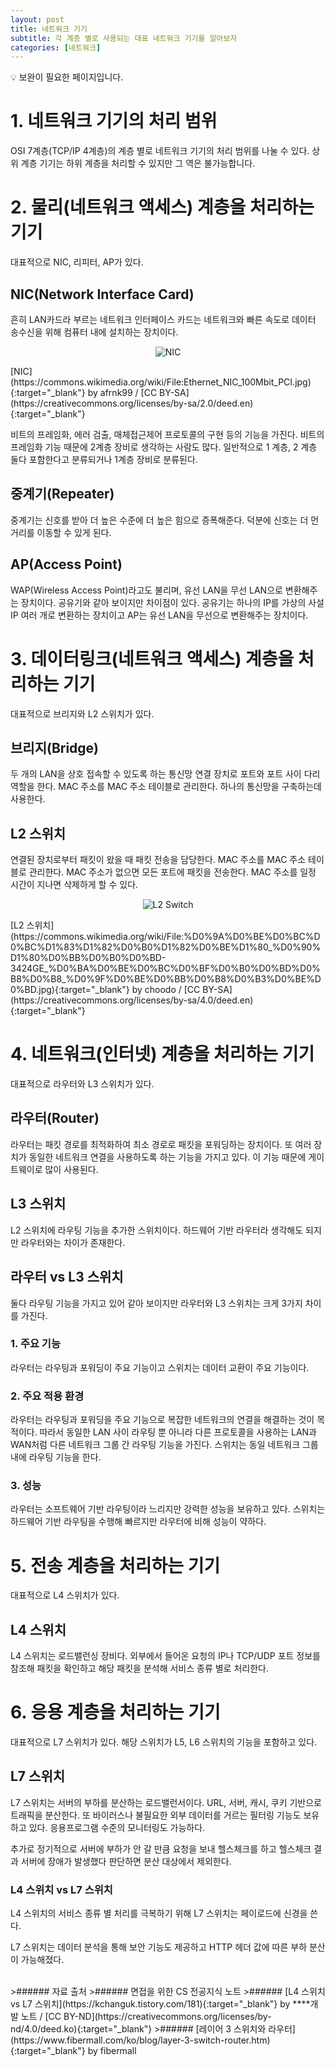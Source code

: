 ```yaml
---
layout: post
title: 네트워크 기기
subtitle: 각 계층 별로 사용되는 대표 네트워크 기기를 알아보자
categories: [네트워크]
---
```


<aside>
💡 보완이 필요한 페이지입니다.

</aside>

# 1. 네트워크 기기의 처리 범위

OSI 7계층(TCP/IP 4계층)의 계층 별로 네트워크 기기의 처리 범위를 나눌 수 있다. 상위 계층 기기는 하위 계층을 처리할 수 있지만 그 역은 불가능합니다. 

# 2. 물리(네트워크 액세스) 계층을 처리하는 기기

대표적으로 NIC, 리피터, AP가 있다.

## NIC(Network Interface Card)

흔히 LAN카드라 부르는 네트워크 인터페이스 카드는 네트워크와 빠른 속도로 데이터 송수신을 위해 컴퓨터 내에 설치하는 장치이다.

<p align="center"><img class="img-fluid" src="https://upload.wikimedia.org/wikipedia/commons/6/60/Ethernet_NIC_100Mbit_PCI.jpg" alt="NIC" /></p>
<span class="caption text-muted">[NIC](https://commons.wikimedia.org/wiki/File:Ethernet_NIC_100Mbit_PCI.jpg){:target="_blank"} by afrnk99 / [CC BY-SA](https://creativecommons.org/licenses/by-sa/2.0/deed.en){:target="_blank"}</span>

비트의 프레임화, 에러 검출, 매체접근제어 프로토콜의 구현 등의 기능을 가진다. 비트의 프레임화 기능 때문에 2계층 장비로 생각하는 사람도 많다. 일반적으로 1 계층, 2 계층 둘다 포함한다고 분류되거나 1계층 장비로 분류된다.

## 중계기(Repeater)

중계기는 신호를 받아 더 높은 수준에 더 높은 힘으로 증폭해준다. 덕분에 신호는 더 먼 거리를 이동할 수 있게 된다. 

## AP(Access Point)

WAP(Wireless Access Point)라고도 불리며, 유선 LAN을 무선 LAN으로 변환해주는 장치이다. 공유기와 같아 보이지만 차이점이 있다. 공유기는 하나의 IP를 가상의 사설 IP 여러 개로 변환하는 장치이고 AP는 유선 LAN을 무선으로 변환해주는 장치이다.

# 3. 데이터링크(네트워크 액세스) 계층을 처리하는 기기

대표적으로 브리지와 L2 스위치가 있다.

## 브리지(Bridge)

두 개의 LAN을 상호 접속할 수 있도록 하는 통신망 연결 장치로 포트와 포트 사이 다리 역할을 한다. MAC 주소를 MAC 주소 테이블로 관리한다. 하나의 통신망을 구축하는데 사용한다.

## L2 스위치

연결된 장치로부터 패킷이 왔을 때 패킷 전송을 담당한다. MAC 주소를 MAC 주소 테이블로 관리한다. MAC 주소가 없으면 모든 포트에 패킷을 전송한다. MAC 주소를 일정 시간이 지나면 삭제하게 할 수 있다.

<p align="center"><img class="img-fluid" src="https://upload.wikimedia.org/wikipedia/commons/8/8c/Коммутатор_Арлан-3424GE_компании_Полигон.jpg" alt="L2 Switch" /></p>
<span class="caption text-muted">[L2 스위치](https://commons.wikimedia.org/wiki/File:%D0%9A%D0%BE%D0%BC%D0%BC%D1%83%D1%82%D0%B0%D1%82%D0%BE%D1%80_%D0%90%D1%80%D0%BB%D0%B0%D0%BD-3424GE_%D0%BA%D0%BE%D0%BC%D0%BF%D0%B0%D0%BD%D0%B8%D0%B8_%D0%9F%D0%BE%D0%BB%D0%B8%D0%B3%D0%BE%D0%BD.jpg){:target="_blank"} by choodo / [CC BY-SA](https://creativecommons.org/licenses/by-sa/4.0/deed.en){:target="_blank"}</span>


# 4. 네트워크(인터넷) 계층을 처리하는 기기

대표적으로 라우터와 L3 스위치가 있다.

## 라우터(Router)

라우터는 패킷 경로를 최적화하여 최소 경로로 패킷을 포워딩하는 장치이다. 또 여러 장치가 동일한 네트워크 연결을 사용하도록 하는 기능을 가지고 있다. 이 기능 때문에 게이트웨이로 많이 사용된다.

## L3 스위치

L2 스위치에 라우팅 기능을 추가한 스위치이다. 하드웨어 기반 라우터라 생각해도 되지만 라우터와는 차이가 존재한다.

## 라우터 vs L3 스위치

둘다 라우팅 기능을 가지고 있어 같아 보이지만 라우터와 L3 스위치는 크게 3가지 차이를 가진다.

### 1. 주요 기능

라우터는 라우팅과 포워딩이 주요 기능이고 스위치는 데이터 교환이 주요 기능이다.

### 2. 주요 적용 환경

라우터는 라우팅과 포워딩을 주요 기능으로 복잡한 네트워크의 연결을 해결하는 것이 목적이다. 따라서 동일한 LAN 사이 라우팅 뿐 아니라 다른 프로토콜을 사용하는 LAN과 WAN처럼 다른 네트워크 그룹 간 라우팅 기능을 가진다. 스위치는 동일 네트워크 그룹 내에 라우팅 기능을 한다.

### 3. 성능

라우터는 소프트웨어 기반 라우팅이라 느리지만 강력한 성능을 보유하고 있다. 스위치는 하드웨어 기반 라우팅을 수행해 빠르지만 라우터에 비해 성능이 약하다.

# 5. 전송 계층을 처리하는 기기

대표적으로 L4 스위치가 있다. 

## L4 스위치

L4 스위치는 로드밸런싱 장비다. 외부에서 들어온 요청의 IP나 TCP/UDP 포트 정보를 참조해 패킷을 확인하고 해당 패킷을 분석해 서비스 종류 별로 처리한다.

# 6. 응용 계층을 처리하는 기기

대표적으로 L7 스위치가 있다. 해당 스위치가 L5, L6 스위치의 기능을 포함하고 있다.

## L7 스위치

L7 스위치는 서버의 부하를 분산하는 로드밸런서이다. URL, 서버, 캐시, 쿠키 기반으로 트래픽을 분산한다. 또 바이러스나 불필요한 외부 데이터를 거르는 필터링 기능도 보유하고 있다. 응용프로그램 수준의 모니터링도 가능하다.

추가로 정기적으로 서버에 부하가 안 갈 만큼 요청을 보내 헬스체크를 하고 헬스체크 결과 서버에 장애가 발생했다 판단하면 분산 대상에서 제외한다. 

### L4 스위치 vs L7 스위치

L4 스위치의 서비스 종류 별 처리를 극복하기 위해 L7 스위치는 페이로드에 신경을 쓴다.

L7 스위치는 데이터 분석을 통해 보안 기능도 제공하고 HTTP 헤더 값에 따른 부하 분산이 가능해졌다.


<br>
>###### 자료 출처
>###### 면접을 위한 CS 전공지식 노트
>###### [L4 스위치 vs L7 스위치](https://kchanguk.tistory.com/181){:target="_blank"} by ****개발 노트 / [CC BY-ND](https://creativecommons.org/licenses/by-nd/4.0/deed.ko){:target="_blank"}
>###### [레이어 3 스위치와 라우터](https://www.fibermall.com/ko/blog/layer-3-switch-router.htm){:target="_blank"} by fibermall